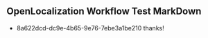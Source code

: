 ## OpenLocalization Workflow Test MarkDown
* 8a622dcd-dc9e-4b65-9e76-7ebe3a1be210 thanks!

<!--HONumber=Aug16_HO1-->


